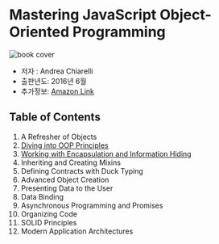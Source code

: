# Mastering JavaScript Object-Oriented Programming

![book cover](https://images-na.ssl-images-amazon.com/images/I/51oCk-4ZEAL._SX404_BO1,204,203,200_.jpg)

-   저자 : Andrea Chiarelli
-   출판년도: 2016년 6월
-   추가정보: [Amazon Link](https://www.amazon.com/Mastering-JavaScript-Object-Oriented-Programming-Chiarelli/dp/1785889109)

## Table of Contents

1. A Refresher of Objects
2. [Diving into OOP Principles](2.%20Diving%20into%20OOP%20Principles.md)
3. [Working with Encapsulation and Information Hiding](./3.%20Working%20with%20Encapsulation%20and%20Information%20Hiding.md)
4. Inheriting and Creating Mixins
5. Defining Contracts with Duck Typing
6. Advanced Object Creation
7. Presenting Data to the User
8. Data Binding
9. Asynchronous Programming and Promises
10. Organizing Code
11. SOLID Principles
12. Modern Application Architectures
